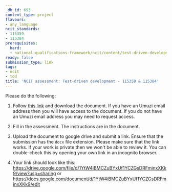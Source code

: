 ```yaml
---
_db_id: 693
content_type: project
flavours:
- any_language
ncit_standards:
- 115359
- 115384
prerequisites:
  hard:
  - national-qualifications-framework/ncit/content/test-driven-development
ready: false
submission_type: link
tags:
- ncit
- tdd
title: 'NCIT assessment: Test-driven development - 115359 & 115384'
---
```


Please do the following:

1. Follow [this link](https://drive.google.com/file/d/1DAkMKMgKArTxYaJNEtnERH1QSepZfMgi/view?usp=sharing) and download the document. If you have an Umuzi email address then you will have access to the document. If you do not have an Umuzi email address you may need to request access.

2. Fill in the assessment. The instructions are in the document. 
   
3. Upload the document to google drive and submit a link. Ensure that the submission has the `docx` file extension. Please make sure that the link works. If your work is private then we won't be able to review it. You can double-check this by opening your own link in an incognito browser.  

4. Your link should look like this:
https://drive.google.com/file/d/1YtW4iBMCZuBYxUf1YCZGsDRFminxXKk9/view?usp=sharing or https://docs.google.com/document/d/1YtW4iBMCZuBYxUf1YCZGsDRFminxXKk9/edit